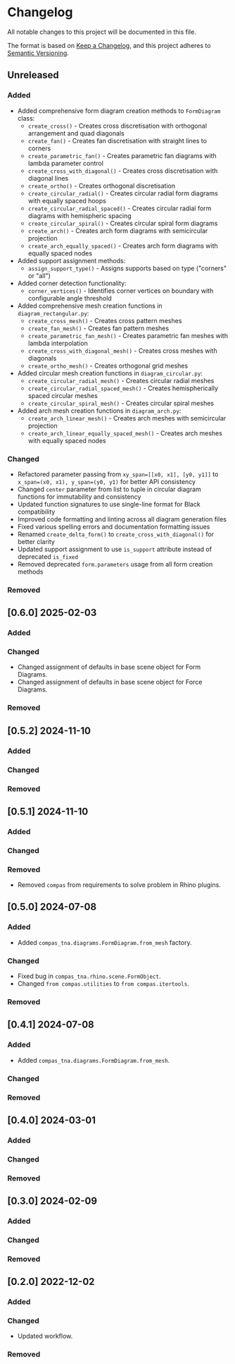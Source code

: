 # Changelog

All notable changes to this project will be documented in this file.

The format is based on [Keep a Changelog](https://keepachangelog.com/en/1.0.0/),
and this project adheres to [Semantic Versioning](https://semver.org/spec/v2.0.0.html).

## Unreleased

### Added

* Added comprehensive form diagram creation methods to `FormDiagram` class:
  * `create_cross()` - Creates cross discretisation with orthogonal arrangement and quad diagonals
  * `create_fan()` - Creates fan discretisation with straight lines to corners
  * `create_parametric_fan()` - Creates parametric fan diagrams with lambda parameter control
  * `create_cross_with_diagonal()` - Creates cross discretisation with diagonal lines
  * `create_ortho()` - Creates orthogonal discretisation
  * `create_circular_radial()` - Creates circular radial form diagrams with equally spaced hoops
  * `create_circular_radial_spaced()` - Creates circular radial form diagrams with hemispheric spacing
  * `create_circular_spiral()` - Creates circular spiral form diagrams
  * `create_arch()` - Creates arch form diagrams with semicircular projection
  * `create_arch_equally_spaced()` - Creates arch form diagrams with equally spaced nodes
* Added support assignment methods:
  * `assign_support_type()` - Assigns supports based on type ("corners" or "all")
* Added corner detection functionality:
  * `corner_vertices()` - Identifies corner vertices on boundary with configurable angle threshold
* Added comprehensive mesh creation functions in `diagram_rectangular.py`:
  * `create_cross_mesh()` - Creates cross pattern meshes
  * `create_fan_mesh()` - Creates fan pattern meshes
  * `create_parametric_fan_mesh()` - Creates parametric fan meshes with lambda interpolation
  * `create_cross_with_diagonal_mesh()` - Creates cross meshes with diagonals
  * `create_ortho_mesh()` - Creates orthogonal grid meshes
* Added circular mesh creation functions in `diagram_circular.py`:
  * `create_circular_radial_mesh()` - Creates circular radial meshes
  * `create_circular_radial_spaced_mesh()` - Creates hemispherically spaced circular meshes
  * `create_circular_spiral_mesh()` - Creates circular spiral meshes
* Added arch mesh creation functions in `diagram_arch.py`:
  * `create_arch_linear_mesh()` - Creates arch meshes with semicircular projection
  * `create_arch_linear_equally_spaced_mesh()` - Creates arch meshes with equally spaced nodes

### Changed

* Refactored parameter passing from `xy_span=[[x0, x1], [y0, y1]]` to `x_span=(x0, x1), y_span=(y0, y1)` for better API consistency
* Changed `center` parameter from list to tuple in circular diagram functions for immutability and consistency
* Updated function signatures to use single-line format for Black compatibility
* Improved code formatting and linting across all diagram generation files
* Fixed various spelling errors and documentation formatting issues
* Renamed `create_delta_form()` to `create_cross_with_diagonal()` for better clarity
* Updated support assignment to use `is_support` attribute instead of deprecated `is_fixed`
* Removed deprecated `form.parameters` usage from all form creation methods

### Removed


## [0.6.0] 2025-02-03

### Added

### Changed

* Changed assignment of defaults in base scene object for Form Diagrams.
* Changed assignment of defaults in base scene object for Force Diagrams.

### Removed


## [0.5.2] 2024-11-10

### Added

### Changed

### Removed


## [0.5.1] 2024-11-10

### Added

### Changed

### Removed

* Removed `compas` from requirements to solve problem in Rhino plugins.


## [0.5.0] 2024-07-08

### Added

* Added `compas_tna.diagrams.FormDiagram.from_mesh` factory.

### Changed

* Fixed bug in `compas_tna.rhino.scene.FormObject`.
* Changed `from compas.utilities` to `from compas.itertools`.

### Removed

## [0.4.1] 2024-07-08

### Added

* Added `compas_tna.diagrams.FormDiagram.from_mesh`.

### Changed

### Removed

## [0.4.0] 2024-03-01

### Added

### Changed

### Removed

## [0.3.0] 2024-02-09

### Added

### Changed

### Removed

## [0.2.0] 2022-12-02

### Added

### Changed

* Updated workflow.

### Removed
